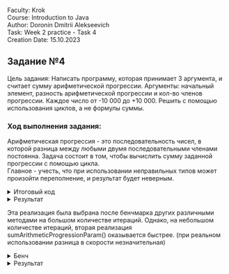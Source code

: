 Faculty: Krok  
Course: Introduction to Java  
Author: Doronin Dmitrii Alekseevich  
Task: Week 2 practice - Task 4  
Creation Date: 15.10.2023

## Задание №4
Цель задания:
Написать программу, которая принимает 3 аргумента, и считает сумму арифметической прогрессии.
Аргументы: начальный элемент, разность арифметической прогрессии и кол-во членов прогрессии.
Каждое число от -10 000 до +10 000. Решить с помощью использования циклов, а не формулы суммы.

### Ход выполнения задания:
Арифметическая прогрессия - это последовательность чисел, в которой разница между любыми двумя последовательными членами постоянна.
Задача состоит в том, чтобы вычислить сумму заданной прогрессии с помощью цикла.  
Главное - учесть, что при использовании неправильных типов может произойти переполнение, и результат будет неверным.
<details>
<summary>Итоговый код</summary>

```Java
package krok.task4;
public class Progression {
    public static long sumArithmeticProgression(int start, int difference, int n) {
        long sum = 0;
        int currentElement = start;
        for (int i = 0; i < n; i++) {
            sum += currentElement;
            currentElement += difference;
        }
        return sum;
    }

    public static void main(String[] args) {
        if (args.length != 3) {
            System.out.println("Введите три аргумента: начало [-10000;10000], разность [-10000;10000], кол-во элем. [1;10000].");
            return;
        }

        int start = Integer.parseInt(args[0]);
        int difference = Integer.parseInt(args[1]);
        int n = Integer.parseInt(args[2]);

        if (start < -10000 || start > 10000 ||
                difference < -10000 || difference > 10000 ||
                n < 0 || n > 10000) {
            System.out.println("Проверьте введённые аргументы.");
            return;
        }

        long sum = sumArithmeticProgression(start, difference, n);

        System.out.println("Sum: " + sum);
    }
}
```
</details>

<details>
<summary>Результат</summary>

![screenshot_1](https://github.com/Korpenter/url-shortener/assets/141184937/282f74ca-34c3-43b1-a865-42c64d02e10e)
</details>

Эта реализация была выбрана после бенчмарка других различными методами на большом количестве итераций. Однако, на небольшом
количестве итераций, вторая реализация sumArithmeticProgressionParam() оказывается быстрее.
(при реальном использовании разница в скорости незначительная)
<details>
<summary>Бенч</summary>

```Java
package krok.task4;

public class ProgressionBench {
    public static long sumArithmeticProgressionLocal(int start, int difference, int n) {
        long sum = 0;
        int currentElement = start;
        for (int i = 0; i < n; i++) {
            sum += currentElement;
            currentElement += difference;
        }
        return sum;
    }

    public static long sumArithmeticProgressionParam(int start, int difference, int n) {
        long sum = 0;
        for (int i = 0; i < n; i++) {
            sum += start;
            start += difference;
        }
        return sum;
    }

    public static long sumUsingLoops(int a, int d, int n) {
        long sum = 0;
        for (int i = 0; i < n; i++) {
            sum += a + i * d;
        }
        return sum;
    }

    public static void main(String[] args) {
        if (args.length != 3) {
            System.out.println("Введите три аргумента: начало [-10000;10000], разность [-10000;10000], кол-во элем. [1;10000].");
            return;
        }

        int start = Integer.parseInt(args[0]);
        int difference = Integer.parseInt(args[1]);
        int n = Integer.parseInt(args[2]);

        if (start < -10000 || start > 10000 ||
                difference < -10000 || difference > 10000 ||
                n < 0 || n > 10000) {
            System.out.println("Проверьте введённые аргументы.");
            return;
        }

        int iterations = 1000000;
        long startTime1 = System.nanoTime();
        for (int i = 0; i < iterations; i++) {
            sumArithmeticProgressionLocal(start, difference, n);
        }
        long endTime1 = System.nanoTime();
        double averageTime1 = (double) (endTime1 - startTime1) / iterations;
        System.out.println("sumArithmeticProgressionLocal - Average time for " + iterations + " iterations: " + averageTime1 + " nanosec.");

        long startTime2 = System.nanoTime();
        for (int i = 0; i < iterations; i++) {
            sumArithmeticProgressionParam(start, difference, n);
        }
        long endTime2 = System.nanoTime();
        double averageTime2 = (double) (endTime2 - startTime2) / iterations;
        System.out.println("sumArithmeticProgressionParam - Average time for " + iterations + " iterations: " + averageTime2 + " nanosec.");

        long startTime3 = System.nanoTime();
        for (int i = 0; i < iterations; i++) {
            sumUsingLoops(start, difference, n);
        }
        long endTime3 = System.nanoTime();
        double averageTime3 = (double) (endTime3 - startTime3) / iterations;
        System.out.println("sumUsingLoops - Average time for " + iterations + " iterations: " + averageTime3 + " nanosec.");
    }
}

```
</details>

<details>
<summary>Результат</summary>

![screenshot_2](https://github.com/Korpenter/krok-school-itmo/assets/141184937/6596e675-65ae-47b7-a878-ef754d24d6e3)
</details>

